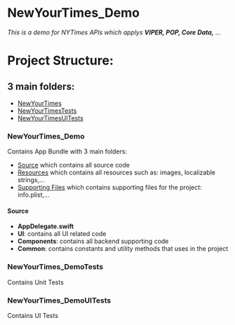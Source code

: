 # NewYourTimes_Demo

*This is a demo for NYTimes APIs which applys **VIPER, POP, Core Data,** ...*


# Project Structure:
## 3 main folders:
* [NewYourTimes](#head1)
* [NewYourTimesTests](#head2)
* [NewYourTimesUITests](#head3)

### <a name="head1"></a>NewYourTimes_Demo
Contains App Bundle with 3 main folders:
* [Source](#head1.1) which contains all source code
* [Resources](#head1.2) which contains all resources such as: images, localizable strings,...
* [Supporting Files](#head1.3) which contains supporting files for the project: info.plist,...

#### Source
* **AppDelegate.swift** 
* **UI**: contains all UI related code
* **Components**: contains all backend supporting code
* **Common**: contains constants and utility methods that uses in the project

### <a name="head2"></a>NewYourTimes_DemoTests
Contains Unit Tests

### <a name="head3"></a>NewYourTimes_DemoUITests
Contains UI Tests
